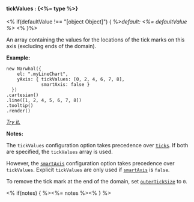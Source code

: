 #### **tickValues** : {<%= type %>}

<% if(defaultValue !== "[object Object]") { %>*default: <%= defaultValue %>* <% }%>

An array containing the values for the locations of the tick marks on this axis (excluding ends of the domain). 

**Example:**

	new Narwhal({
	    el: ".myLineChart",
	    yAxis: { tickValues: [0, 2, 4, 6, 7, 8],
	             smartAxis: false }
	  })
	.cartesian()
	.line([1, 2, 4, 5, 6, 7, 8])
	.tooltip()
	.render()

*[Try it.](http://jsfiddle.net/forio/zS6aX/)*

**Notes:**

The `tickValues` configuration option takes precedence over [`ticks`](#config_config.yAxis.ticks). If both are specified, the `tickValues` array is used.

However, the [`smartAxis`](#config_config.yAxis.smartAxis) configuration option takes precedence over `tickValues`. Explicit `tickValues` are only used if [`smartAxis`](#config_config.yAxis.smartAxis) is `false`.

To remove the tick mark at the end of the domain, set [`outerTickSize`](#config_config.yAxis.outerTickSize) to `0`.

<% if(notes) { %><%= notes %><% } %>


